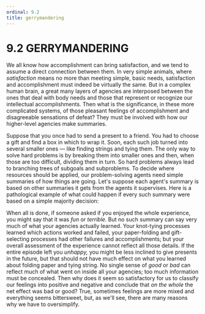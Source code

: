 ```yaml
---
ordinal: 9.2
title: gerrymandering
---
```


# 9.2 GERRYMANDERING 

<p>We all know how accomplishment can bring satisfaction, and we tend to assume a direct connection between them. In very simple animals, where <em>satisfaction</em> means no more than meeting simple, basic needs, satisfaction and accomplishment must indeed be virtually the same. But in a complex human brain, a great many layers of agencies are interposed between the ones that deal with body needs and those that represent or recognize our intellectual accomplishments. Then what is the significance, in these more complicated systems, of those pleasant feelings of accomplishment and disagreeable sensations of defeat? They must be involved with how our higher-level agencies make summaries.</p>
<p>Suppose that you once had to send a present to a friend. You had to choose a gift and find a box in which to wrap it. Soon, each such job turned into several smaller ones &mdash; like finding strings and tying them. The only way to solve hard problems is by breaking them into smaller ones and then, when those are too difficult, dividing them in turn. So hard problems always lead to branching trees of subgoals and subproblems. To decide where resources should be applied, our problem-solving agents need simple summaries of how things are going. Let's suppose each agent's summary is based on other summaries it gets from the agents it supervises. Here is a pathological example of what could happen if every such summary were based on a simple majority decision:</p>
<p>When all is done, if someone asked if you enjoyed the whole experience, you might say that it was <em>fun</em> or <em>terrible.</em> But no such summary can say very much of what your agencies actually learned. Your knot-tying processes learned which actions worked and failed, your paper-folding and gift-selecting processes had other failures and accomplishments; but your overall assessment of the experience cannot reflect all those details. If the entire episode left you <em>unhappy,</em> you might be less inclined to give presents in the future, but that should not have much effect on what you learned about folding paper and tying string. No single sense of <em>good</em> or <em>bad</em> can reflect much of what went on inside all your agencies; too much information must be concealed. Then why does it seem so satisfactory for us to classify our feelings into positive and negative and conclude that <em>on the whole</em> the net effect was bad or good? True, sometimes feelings are more mixed and everything seems bittersweet, but, as we'll see, there are many reasons why we have to oversimplify.</p>
